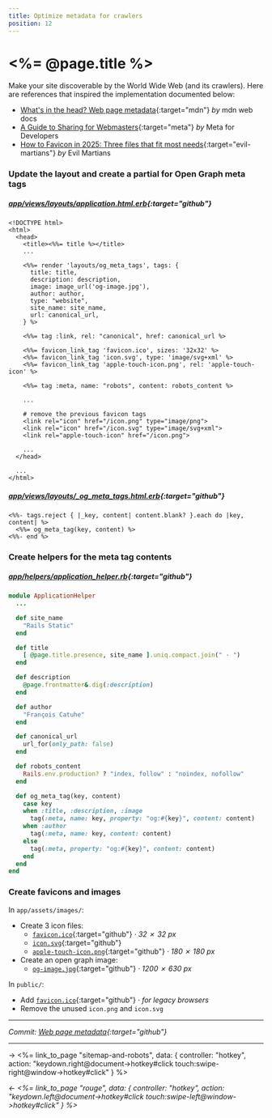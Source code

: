 ```yaml
---
title: Optimize metadata for crawlers
position: 12
---
```


# <%= @page.title %>

Make your site discoverable by the World Wide Web (and its crawlers). Here are references that inspired the implementation documented below:

- [What's in the head? Web page metadata](https://developer.mozilla.org/en-US/docs/Learn_web_development/Core/Structuring_content/Webpage_metadata){:target="mdn"} _by_ mdn web docs
- [A Guide to Sharing for Webmasters](https://developers.facebook.com/docs/sharing/webmasters){:target="meta"} _by_ Meta for Developers
- [How to Favicon in 2025: Three files that fit most needs](https://evilmartians.com/chronicles/how-to-favicon-in-2021-six-files-that-fit-most-needs){:target="evil-martians"} _by_ Evil Martians

### Update the layout and create a partial for Open Graph meta tags

##### _[app/views/layouts/application.html.erb](https://github.com/fcatuhe/rails-static/blob/3d47d00cc914c819bfe322546bde73686dc0d7dd/app/views/layouts/application.html.erb#L11){:target="github"}_

```erb
<!DOCTYPE html>
<html>
  <head>
    <title><%%= title %></title>
    ...

    <%%= render 'layouts/og_meta_tags', tags: {
      title: title,
      description: description,
      image: image_url('og-image.jpg'),
      author: author,
      type: "website",
      site_name: site_name,
      url: canonical_url,
    } %>

    <%%= tag :link, rel: "canonical", href: canonical_url %>

    <%%= favicon_link_tag 'favicon.ico', sizes: '32x32' %>
    <%%= favicon_link_tag 'icon.svg', type: 'image/svg+xml' %>
    <%%= favicon_link_tag 'apple-touch-icon.png', rel: 'apple-touch-icon' %>

    <%%= tag :meta, name: "robots", content: robots_content %>

    ...

    # remove the previous favicon tags
    <link rel="icon" href="/icon.png" type="image/png">
    <link rel="icon" href="/icon.svg" type="image/svg+xml">
    <link rel="apple-touch-icon" href="/icon.png">

    ...
  </head>

  ...
</html>
```

##### _[app/views/layouts/_og_meta_tags.html.erb](https://github.com/fcatuhe/rails-static/blob/3d47d00cc914c819bfe322546bde73686dc0d7dd/app/views/layouts/_og_meta_tags.html.erb){:target="github"}_

```erb
<%%- tags.reject { |_key, content| content.blank? }.each do |key, content| %>
  <%%= og_meta_tag(key, content) %>
<%%- end %>
```

### Create helpers for the meta tag contents

##### _[app/helpers/application_helper.rb](https://github.com/fcatuhe/rails-static/blob/3d47d00cc914c819bfe322546bde73686dc0d7dd/app/helpers/application_helper.rb#L7){:target="github"}_

```ruby
module ApplicationHelper
  ...

  def site_name
    "Rails Static"
  end

  def title
    [ @page.title.presence, site_name ].uniq.compact.join(" · ")
  end

  def description
    @page.frontmatter&.dig(:description)
  end

  def author
    "François Catuhe"
  end

  def canonical_url
    url_for(only_path: false)
  end

  def robots_content
    Rails.env.production? ? "index, follow" : "noindex, nofollow"
  end

  def og_meta_tag(key, content)
    case key
    when :title, :description, :image
      tag(:meta, name: key, property: "og:#{key}", content: content)
    when :author
      tag(:meta, name: key, content: content)
    else
      tag(:meta, property: "og:#{key}", content: content)
    end
  end
end
```

### Create favicons and images

In `app/assets/images/`:

- Create 3 icon files:
  - [`favicon.ico`](https://github.com/fcatuhe/rails-static/blob/3d47d00cc914c819bfe322546bde73686dc0d7dd/app/assets/images/favicon.ico){:target="github"} _· 32 ✗ 32 px_
  - [`icon.svg`](https://github.com/fcatuhe/rails-static/blob/3d47d00cc914c819bfe322546bde73686dc0d7dd/app/assets/images/icon.svg){:target="github"}
  - [`apple-touch-icon.png`](https://github.com/fcatuhe/rails-static/blob/3d47d00cc914c819bfe322546bde73686dc0d7dd/app/assets/images/apple-touch-icon.png){:target="github"} _· 180 ✗ 180 px_
- Create an open graph image:
  - [`og-image.jpg`](https://github.com/fcatuhe/rails-static/blob/3d47d00cc914c819bfe322546bde73686dc0d7dd/app/assets/images/og-image.jpg){:target="github"} _· 1200 ✗ 630 px_

In `public/`:

- Add [`favicon.ico`](https://github.com/fcatuhe/rails-static/blob/3d47d00cc914c819bfe322546bde73686dc0d7dd/public/favicon.ico){:target="github"} _· for legacy browsers_
- Remove the unused `icon.png` and `icon.svg`

---

_Commit: [Web page metadata](https://github.com/fcatuhe/rails-static/commit/3d47d00cc914c819bfe322546bde73686dc0d7dd){:target="github"}_

---

→ <%= link_to_page "sitemap-and-robots", data: { controller: "hotkey", action: "keydown.right@document->hotkey#click touch:swipe-right@window->hotkey#click" } %>

_← <%= link_to_page "rouge", data: { controller: "hotkey", action: "keydown.left@document->hotkey#click touch:swipe-left@window->hotkey#click" } %>_
